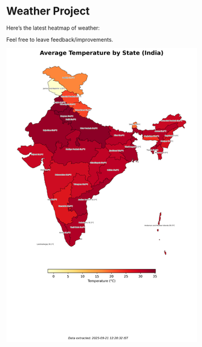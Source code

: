 # Weather Project

Here’s the latest heatmap of weather:

Feel free to leave feedback/improvements.

![India Heatmap](docs/assets/india_heatmap.png?v=CFA03A)
